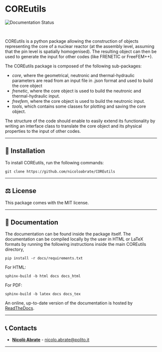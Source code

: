 COREutils
=========

<p
    <a href='https://coreutils.readthedocs.io/en/latest/?badge=latest'>
        <img src='https://readthedocs.org/projects/coreutils/badge/?version=latest' alt='Documentation Status' />
    </a>
</p>

<br>

COREutils is a python package allowing the construction of objects representing the core of a nuclear reactor (at the assembly level, assuming that the pin level is spatially homogenised). The resulting object can then be used to generate the input for other codes (like FRENETIC or FreeFEM++).

The COREutils package is composed of the following sub-packages:

* *core*, where the geometrical, neutronic and thermal-hydraulic parameters are read from an input file in .json format and used to build the core object
* *frenetic*, where the core object is used to build the neutronic and thermal-hydraulic input.
* *freefem*, where the core object is used to build the neutronic input.
* *tools*, which contains some classes for plotting and saving the core object.

The structure of the code should enable to easily extend its functionality by writing an interface class to translate the core object and its physical properties to the input of other codes.

---

## 🔧 Installation

To install COREutils, run the following commands:

`git clone https://github.com/nicoloabrate/COREutils`

---

## ⚖️ License

This package comes with the MIT license.

---

## 📘 Documentation

The documentation can be found inside the package itself. The documentation can be compiled locally by the user in HTML or LaTeX formats by running the following instructions inside the main COREutils directory,

`pip install -r docs/requirements.txt`

For HTML:

`sphinx-build -b html docs docs_html`

For PDF:

`sphinx-build -b latex docs docs_tex`

An online, up-to-date version of the documentation is hosted by [ReadTheDocs](https://coreutils.readthedocs.io/en/latest/?badge=latest).

---

## 📞 Contacts

* [**Nicolò Abrate**](http://www.denerg.polito.it/personale/scheda/(nominativo)/nicolo.abrate) - nicolo.abrate@polito.it

---
